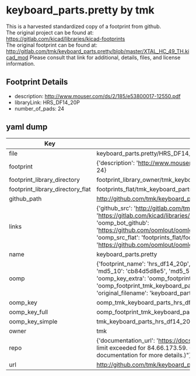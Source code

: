 # keyboard_parts.pretty by tmk  
This is a harvested standardized copy of a footprint from github.  
The original project can be found at:  
https://gitlab.com/kicad/libraries/kicad-footprints  
The original footprint can be found at:
http://gitlab.com/tmk/keyboard_parts.pretty/blob/master/XTAL_HC_49_TH.kicad_mod
Please consult that link for additional, details, files, and license information.  
## Footprint Details
* description: http://www.mouser.com/ds/2/185/e53800017-12550.pdf  
* libraryLink: HRS_DF14_20P  
* number_of_pads: 24  
## yaml dump  
| Key | Value |  
| --- | --- |  
| file | keyboard_parts.pretty/HRS_DF14_20P.kicad_mod |  
| footprint | {'description': 'http://www.mouser.com/ds/2/185/e53800017-12550.pdf', 'libraryLink': 'HRS_DF14_20P', 'number_of_pads': 24} |  
| footprint_library_directory | footprint_library_owner/tmk_keyboard_parts.pretty |  
| footprint_library_directory_flat | footprints_flat/tmk_keyboard_parts_hrs_df14_20p/working |  
| github_path | http://github.com/tmk/keyboard_parts.pretty/blob/master/HRS_DF14_20P.kicad_mod |  
| links | {'github_src': 'http://gitlab.com/tmk/keyboard_parts.pretty/blob/master/XTAL_HC_49_TH.kicad_mod', 'github_src_repo': 'https://gitlab.com/kicad/libraries/kicad-footprints', 'oomp_bot': 'footprints/tmk_keyboard_parts_hrs_df14_20p/working', 'oomp_bot_github': 'https://github.com/oomlout/oomlout_oomp_footprint_bot/tree/main/footprints/tmk_keyboard_parts_hrs_df14_20p/working', 'oomp_src_flat': 'footprints_flat/footprints_flat/tmk_keyboard_parts_hrs_df14_20p/working', 'oomp_src_flat_github': 'https://github.com/oomlout/oomlout_oomp_footprint_src/tree/main/footprints_flat/tmk_keyboard_parts_hrs_df14_20p/working'} |  
| name | keyboard_parts.pretty |  
| oomp | {'footprint_name': 'hrs_df14_20p', 'library_name': 'keyboard_parts', 'md5': 'cb84d5d8e577165d6dbf372395caa918', 'md5_10': 'cb84d5d8e5', 'md5_5': 'cb84d', 'md5_6': 'cb84d5', 'oomp_key': 'oomp_tmk_keyboard_parts_hrs_df14_20p', 'oomp_key_extra': 'oomp_footprint_tmk_keyboard_parts_hrs_df14_20p', 'oomp_key_full': 'oomp_footprint_tmk_keyboard_parts_hrs_df14_20p_cb84d5', 'oomp_key_simple': 'tmk_keyboard_parts_hrs_df14_20p', 'original_filename': 'keyboard_parts.pretty/HRS_DF14_20P.kicad_mod', 'owner_name': 'tmk'} |  
| oomp_key | oomp_tmk_keyboard_parts_hrs_df14_20p |  
| oomp_key_full | oomp_footprint_tmk_keyboard_parts_hrs_df14_20p |  
| oomp_key_simple | tmk_keyboard_parts_hrs_df14_20p |  
| owner | tmk |  
| repo | {'documentation_url': 'https://docs.github.com/rest/overview/resources-in-the-rest-api#rate-limiting', 'message': "API rate limit exceeded for 84.66.173.59. (But here's the good news: Authenticated requests get a higher rate limit. Check out the documentation for more details.)"} |  
| url | http://github.com/tmk/keyboard_parts.pretty |  

